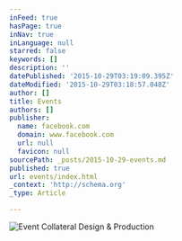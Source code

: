 ```yaml
---
inFeed: true
hasPage: true
inNav: true
inLanguage: null
starred: false
keywords: []
description: ''
datePublished: '2015-10-29T03:19:09.395Z'
dateModified: '2015-10-29T03:18:57.048Z'
author: []
title: Events
authors: []
publisher:
  name: facebook.com
  domain: www.facebook.com
  url: null
  favicon: null
sourcePath: _posts/2015-10-29-events.md
published: true
url: events/index.html
_context: 'http://schema.org'
_type: Article

---
```

![Event Collateral Design & Production](https://scontent-lga3-1.xx.fbcdn.net/hphotos-xtp1/v/t1.0-9/11062257_1043299172356718_5550763425641353704_n.jpg?oh=54f7cb4c67cb4f403a276fdc6652959c&oe=56BDD5C0)